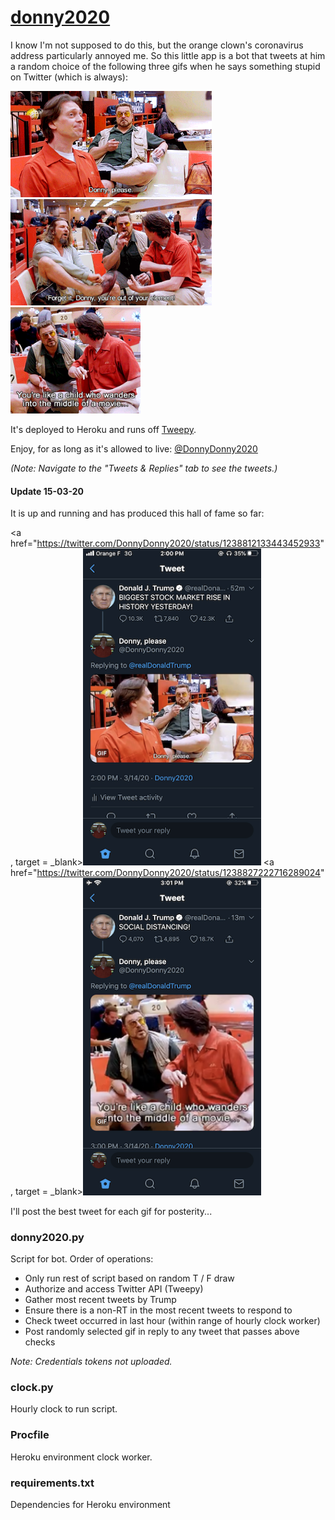 # <a href="https://twitter.com/DonnyDonny2020">donny2020</a>

I know I'm not supposed to do this, but the orange clown's coronavirus address particularly annoyed me. So this little app is a bot that tweets at him a random choice of the following three gifs when he says something stupid on Twitter (which is always):

<img src="https://github.com/jbachlombardo/donny2020/blob/master/please.gif" height=170> <img src="https://github.com/jbachlombardo/donny2020/blob/master/out_of_element.gif" height=170> <img src="https://github.com/jbachlombardo/donny2020/blob/master/child.gif" height=170>

It's deployed to Heroku and runs off <a href="http://docs.tweepy.org/en/latest/">Tweepy</a>.

Enjoy, for as long as it's allowed to live: <a href="https://twitter.com/DonnyDonny2020">@DonnyDonny2020</a>

*(Note: Navigate to the "Tweets & Replies" tab to see the tweets.)*

#### Update 15-03-20

It is up and running and has produced this hall of fame so far:

<a href="https://twitter.com/DonnyDonny2020/status/1238812133443452933", target = _blank><img src="https://github.com/jbachlombardo/donny2020/blob/master/IMG_0575.PNG" width="285"></a> <a href="https://twitter.com/DonnyDonny2020/status/1238827222716289024", target = _blank><img src="https://github.com/jbachlombardo/donny2020/blob/master/IMG_0576.PNG" width="285"></a>

I'll post the best tweet for each gif for posterity...

### donny2020.py

Script for bot. Order of operations:
- Only run rest of script based on random T / F draw
- Authorize and access Twitter API (Tweepy)
- Gather most recent tweets by Trump
- Ensure there is a non-RT in the most recent tweets to respond to
- Check tweet occurred in last hour (within range of hourly clock worker)
- Post randomly selected gif in reply to any tweet that passes above checks

*Note: Credentials tokens not uploaded.*

### clock.py

Hourly clock to run script.

### Procfile

Heroku environment clock worker.

### requirements.txt

Dependencies for Heroku environment
